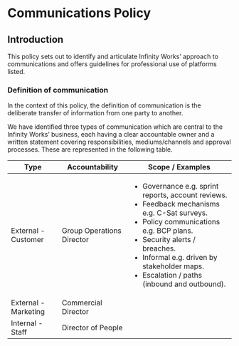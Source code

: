 # Communications Policy

## Introduction

This policy sets out to identify and articulate Infinity Works’ approach to communications and offers guidelines for professional use of platforms listed.

### Definition of communication

In the context of this policy, the definition of communication is the deliberate transfer of information from one party to another.

We have identified three types of communication which are central to the Infinity Works’ business, each having a clear accountable owner and a written statement covering responsibilities, mediums/channels and approval processes. These are represented in the following table.

|Type|Accountability|Scope / Examples|
|----|--------------|----------------|
|External - Customer|Group Operations Director|<ul><li>Governance e.g. sprint reports, account reviews.</li><li>Feedback mechanisms e.g. C-Sat surveys.</li><li>Policy communications e.g. BCP plans.</li><li>Security alerts / breaches.</li><li>Informal e.g. driven by stakeholder maps.</li><li>Escalation / paths (inbound and outbound).</li></ul>|
|External - Marketing|Commercial Director| |
|Internal - Staff|Director of People| |
